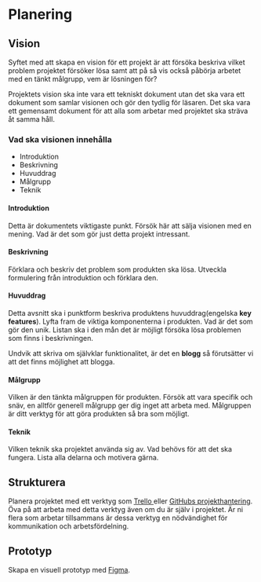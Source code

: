 # Planering

## Vision

Syftet med att skapa en vision för ett projekt är att försöka beskriva vilket problem projektet försöker lösa samt att på så vis också påbörja arbetet med en tänkt målgrupp, vem är lösningen för?

Projektets vision ska inte vara ett tekniskt dokument utan det ska vara ett dokument som samlar visionen och gör den tydlig för läsaren. Det ska vara ett gemensamt dokument för att alla som arbetar med projektet ska sträva åt samma håll.

### Vad ska visionen innehålla

* Introduktion
* Beskrivning
* Huvuddrag
* Målgrupp
* Teknik

#### Introduktion

Detta är dokumentets viktigaste punkt. Försök här att sälja visionen med en mening. Vad är det som gör just detta projekt intressant.

#### Beskrivning

Förklara och beskriv det problem som produkten ska lösa. Utveckla formulering från introduktion och förklara den.

#### Huvuddrag

Detta avsnitt ska i punktform beskriva produktens huvuddrag\(engelska **key features**\). Lyfta fram de viktiga komponenterna i produkten. Vad är det som gör den unik. Listan ska i den mån det är möjligt försöka lösa problemen som finns i beskrivningen.

Undvik att skriva om självklar funktionalitet, är det en **blogg** så förutsätter vi att det finns möjlighet att blogga.

#### Målgrupp

Vilken är den tänkta målgruppen för produkten. Försök att vara specifik och snäv, en alltför generell målgrupp ger dig inget att arbeta med. Målgruppen är ditt verktyg för att göra produkten så bra som möjligt.

#### Teknik

Vilken teknik ska projektet använda sig av. Vad behövs för att det ska fungera. Lista alla delarna och motivera gärna.

## Strukturera

Planera projektet med ett verktyg som [Trello ](https://trello.com/)eller [GitHubs projekthantering](https://github.com/features/project-management/). Öva på att arbeta med detta verktyg även om du är själv i projektet. Är ni flera som arbetar tillsammans är dessa verktyg en nödvändighet för kommunikation och arbetsfördelning.

## Prototyp

Skapa en visuell prototyp med [Figma](https://www.figma.com/).

